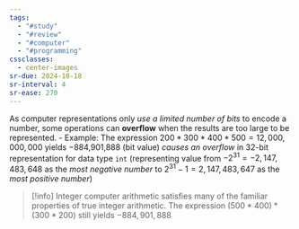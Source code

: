 ```yaml
---
tags:
  - "#study"
  - "#review"
  - "#computer"
  - "#programming"
cssclasses:
  - center-images
sr-due: 2024-10-18
sr-interval: 4
sr-ease: 270
---
```

As computer representations only *use a limited number of bits* to encode a number, some operations can **overflow** when the results are too large to be represented.
	- Example: The expression $200 * 300 * 400 * 500 = 12,000,000,000$ yields −884,901,888 (bit value) *causes an overflow* in 32-bit representation for data type `int` (representing value from  $−2^{31}=−2,147,483,648$ as the *most negative number* to $2^{31}-1=2,147,483,647$ as the *most positive number*) 


> [!info]
> Integer computer arithmetic satisfies many of the familiar properties of true integer arithmetic. The expression $(500 * 400) * (300 * 200)$ still yields $−884,901,888$



